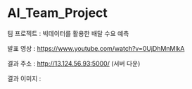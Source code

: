 # AI_Team_Project
 
팀 프로젝트 : 빅데이터를 활용한 배달 수요 예측

발표 영상 : https://www.youtube.com/watch?v=0UjDhMnMlkA

결과 주소 : http://13.124.56.93:5000/ (서버 다운)

결과 이미지 : 
